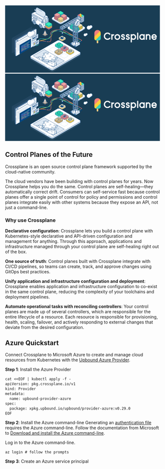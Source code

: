 ![crossplane](crossplane.png)
![crossplane](crossplane.png)

## Control Planes of the Future

Crossplane is an open source control plane framework supported by the cloud-native community.

The cloud vendors have been building with control planes for years. Now Crossplane helps you do the same. Control planes are self-healing—they automatically correct drift. Consumers can self-service fast because control planes offer a single point of control for policy and permissions and control planes integrate easily with other systems because they expose an API, not just a command-line.

### Why use Crossplane



**Declarative configuration**: Crossplane lets you build a control plane with Kubernetes-style declarative and API-driven configuration and management for anything. Through this approach, applications and infrastructure managed through your control plane are self-healing right out of the box.

**One source of truth**: Control planes built with Crossplane integrate with CI/CD pipelines, so teams can create, track, and approve changes using GitOps best practices.

**Unify application and infrastructure configuration and deployment**: Crossplane enables application and infrastructure configuration to co-exist in the same control plane, reducing the complexity of your toolchains and deployment pipelines.

**Automate operational tasks with reconciling controllers**: Your control planes are made up of several controllers, which are responsible for the entire lifecycle of a resource. Each resource is responsible for provisioning, health, scaling, failover, and actively responding to external changes that deviate from the desired configuration.

## Azure Quickstart

Connect Crossplane to Microsoft Azure to create and manage cloud resources from Kubernetes with the [Upbound Azure Provider](https://marketplace.upbound.io/providers/upbound/provider-azure).


**Step 1**: Install the Azure Provider

```
cat <<EOF | kubectl apply -f -
apiVersion: pkg.crossplane.io/v1
kind: Provider
metadata:
  name: upbound-provider-azure
spec:
  package: xpkg.upbound.io/upbound/provider-azure:v0.29.0
EOF
```


**Step 2**: Install the Azure command-line Generating an  [authentication file](https://docs.microsoft.com/en-us/azure/developer/go/azure-sdk-authorization#use-file-based-authentication)  requires the Azure command-line. Follow the documentation from Microsoft to  [Download and install the Azure command-line](https://docs.microsoft.com/en-us/cli/azure/install-azure-cli).

Log in to the Azure command-line.

```
az login # follow the prompts
```

**Step 3**: Create an Azure service principal
